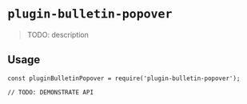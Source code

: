 # `plugin-bulletin-popover`

> TODO: description

## Usage

```
const pluginBulletinPopover = require('plugin-bulletin-popover');

// TODO: DEMONSTRATE API
```
